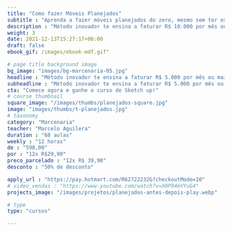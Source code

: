 ```yaml
---
title: "Como fazer Móveis Planejados"
subtitle : "Aprenda a fazer móveis planejados do zero, mesmo sem ter experiência"
description : "Método inovador te ensina a faturar R$ 10.000 por mês ou mais, construindo móveis sob medida com praticidade e economia"
weight: 3
date: 2021-12-13T15:27:17+06:00
draft: false
ebook_gif: /images/ebook-mdf.gif"

# page title background image
bg_image: "images/bg-marcenaria-05.jpg"
headline : "Método inovador te ensina a faturar R$ 5.000 por mês ou mais, construindo móveis sob medida com praticidade e economia"
subheadline : "Método inovador te ensina a faturar R$ 5.000 por mês ou mais, construindo móveis sob medida com praticidade e economia"
cta: "Comece agora e ganhe o curso de Sketch up!"
# course thumbnail
square_image: "/images/thumbs/planejados-square.jpg"
image: "images/thumbs/t-planejados.jpg"
# taxonomy
category: "Marcenaria"
teacher: "Marcelo Aguilera"
duration : "68 aulas"
weekly : "12 horas"
de : "598,00"
por : "12x R$29,90"
preco_parcelado : "12x R$ 39,90"
desconto : "50% de desconto"

apply_url : "https://pay.hotmart.com/R62722232G?checkoutMode=10"
# video_vendas : "https://www.youtube.com/watch?v=X0P94mYYuG4"
projects_image: "/images/projetos/planejados-antes-depois-play.webp"

# type
type: "cursos"

---
```

